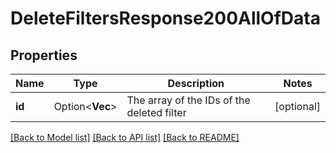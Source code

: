 # DeleteFiltersResponse200AllOfData

## Properties

Name | Type | Description | Notes
------------ | ------------- | ------------- | -------------
**id** | Option<**Vec<i32>**> | The array of the IDs of the deleted filter | [optional]

[[Back to Model list]](../README.md#documentation-for-models) [[Back to API list]](../README.md#documentation-for-api-endpoints) [[Back to README]](../README.md)


